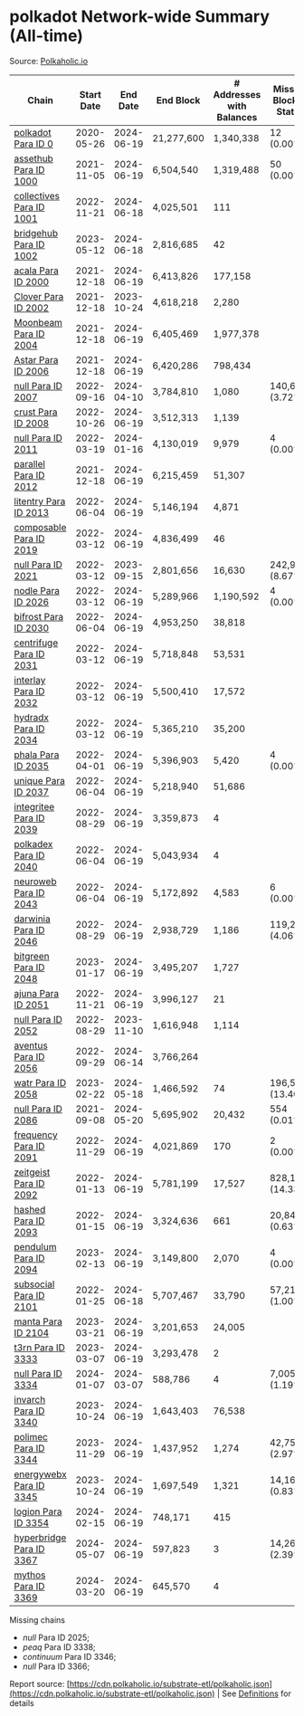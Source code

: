 # polkadot Network-wide Summary (All-time)

Source: [Polkaholic.io](https://polkaholic.io)


| Chain            | Start Date | End Date | End Block | # Addresses with Balances | Missing Blocks / Status |
| ---------------- | ---------- | ---------| --------- | ------------------------- | ----------------------- |
| [polkadot Para ID 0](/polkadot/0-polkadot) | 2020-05-26 | 2024-06-19 | 21,277,600 |  1,340,338 | 12 (0.00%)  |
| [assethub Para ID 1000](/polkadot/1000-assethub) | 2021-11-05 | 2024-06-19 | 6,504,540 |  1,319,488 | 50 (0.00%)  |
| [collectives Para ID 1001](/polkadot/1001-collectives) | 2022-11-21 | 2024-06-18 | 4,025,501 |  111 |    |
| [bridgehub Para ID 1002](/polkadot/1002-bridgehub) | 2023-05-12 | 2024-06-18 | 2,816,685 |  42 |    |
| [acala Para ID 2000](/polkadot/2000-acala) | 2021-12-18 | 2024-06-19 | 6,413,826 |  177,158 |    |
| [Clover Para ID 2002](/polkadot/2002-clover) | 2021-12-18 | 2023-10-24 | 4,618,218 |  2,280 |    |
| [Moonbeam Para ID 2004](/polkadot/2004-moonbeam) | 2021-12-18 | 2024-06-19 | 6,405,469 |  1,977,378 |    |
| [Astar Para ID 2006](/polkadot/2006-astar) | 2021-12-18 | 2024-06-19 | 6,420,286 |  798,434 |    |
| [null Para ID 2007](/polkadot/2007-kapex) | 2022-09-16 | 2024-04-10 | 3,784,810 |  1,080 | 140,668 (3.72%)  |
| [crust Para ID 2008](/polkadot/2008-crust) | 2022-10-26 | 2024-06-19 | 3,512,313 |  1,139 |    |
| [null Para ID 2011](/polkadot/2011-equilibrium) | 2022-03-19 | 2024-01-16 | 4,130,019 |  9,979 | 4 (0.00%)  |
| [parallel Para ID 2012](/polkadot/2012-parallel) | 2021-12-18 | 2024-06-19 | 6,215,459 |  51,307 |    |
| [litentry Para ID 2013](/polkadot/2013-litentry) | 2022-06-04 | 2024-06-19 | 5,146,194 |  4,871 |    |
| [composable Para ID 2019](/polkadot/2019-composable) | 2022-03-12 | 2024-06-19 | 4,836,499 |  46 |    |
| [null Para ID 2021](/polkadot/2021-efinity) | 2022-03-12 | 2023-09-15 | 2,801,656 |  16,630 | 242,949 (8.67%)  |
| [nodle Para ID 2026](/polkadot/2026-nodle) | 2022-03-12 | 2024-06-19 | 5,289,966 |  1,190,592 | 4 (0.00%)  |
| [bifrost Para ID 2030](/polkadot/2030-bifrost) | 2022-06-04 | 2024-06-19 | 4,953,250 |  38,818 |    |
| [centrifuge Para ID 2031](/polkadot/2031-centrifuge) | 2022-03-12 | 2024-06-19 | 5,718,848 |  53,531 |    |
| [interlay Para ID 2032](/polkadot/2032-interlay) | 2022-03-12 | 2024-06-19 | 5,500,410 |  17,572 |    |
| [hydradx Para ID 2034](/polkadot/2034-hydradx) | 2022-03-12 | 2024-06-19 | 5,365,210 |  35,200 |    |
| [phala Para ID 2035](/polkadot/2035-phala) | 2022-04-01 | 2024-06-19 | 5,396,903 |  5,420 | 4 (0.00%)  |
| [unique Para ID 2037](/polkadot/2037-unique) | 2022-06-04 | 2024-06-19 | 5,218,940 |  51,686 |    |
| [integritee Para ID 2039](/polkadot/2039-integritee) | 2022-08-29 | 2024-06-19 | 3,359,873 |  4 |    |
| [polkadex Para ID 2040](/polkadot/2040-polkadex) | 2022-06-04 | 2024-06-19 | 5,043,934 |  4 |    |
| [neuroweb Para ID 2043](/polkadot/2043-neuroweb) | 2022-06-04 | 2024-06-19 | 5,172,892 |  4,583 | 6 (0.00%)  |
| [darwinia Para ID 2046](/polkadot/2046-darwinia) | 2022-08-29 | 2024-06-19 | 2,938,729 |  1,186 | 119,220 (4.06%)  |
| [bitgreen Para ID 2048](/polkadot/2048-bitgreen) | 2023-01-17 | 2024-06-19 | 3,495,207 |  1,727 |    |
| [ajuna Para ID 2051](/polkadot/2051-ajuna) | 2022-11-21 | 2024-06-19 | 3,996,127 |  21 |    |
| [null Para ID 2052](/polkadot/2052-polkadot-parathread-2052) | 2022-08-29 | 2023-11-10 | 1,616,948 |  1,114 |    |
| [aventus Para ID 2056](/polkadot/2056-aventus) | 2022-09-29 | 2024-06-14 | 3,766,264 |   |    |
| [watr Para ID 2058](/polkadot/2058-watr) | 2023-02-22 | 2024-05-18 | 1,466,592 |  74 | 196,567 (13.40%)  |
| [null Para ID 2086](/polkadot/2086-kilt) | 2021-09-08 | 2024-05-20 | 5,695,902 |  20,432 | 554 (0.01%)  |
| [frequency Para ID 2091](/polkadot/2091-frequency) | 2022-11-29 | 2024-06-19 | 4,021,869 |  170 | 2 (0.00%)  |
| [zeitgeist Para ID 2092](/polkadot/2092-zeitgeist) | 2022-01-13 | 2024-06-19 | 5,781,199 |  17,527 | 828,192 (14.33%)  |
| [hashed Para ID 2093](/polkadot/2093-hashed) | 2022-01-15 | 2024-06-19 | 3,324,636 |  661 | 20,847 (0.63%)  |
| [pendulum Para ID 2094](/polkadot/2094-pendulum) | 2023-02-13 | 2024-06-19 | 3,149,800 |  2,070 | 4 (0.00%)  |
| [subsocial Para ID 2101](/polkadot/2101-subsocial) | 2022-01-25 | 2024-06-18 | 5,707,467 |  33,790 | 57,214 (1.00%)  |
| [manta Para ID 2104](/polkadot/2104-manta) | 2023-03-21 | 2024-06-19 | 3,201,653 |  24,005 |    |
| [t3rn Para ID 3333](/polkadot/3333-t3rn) | 2023-03-07 | 2024-06-19 | 3,293,478 |  2 |    |
| [null Para ID 3334](/polkadot/3334-polkadot-parathread-3334) | 2024-01-07 | 2024-03-07 | 588,786 |  4 | 7,005 (1.19%)  |
| [invarch Para ID 3340](/polkadot/3340-invarch) | 2023-10-24 | 2024-06-19 | 1,643,403 |  76,538 |    |
| [polimec Para ID 3344](/polkadot/3344-polimec) | 2023-11-29 | 2024-06-19 | 1,437,952 |  1,274 | 42,757 (2.97%)  |
| [energywebx Para ID 3345](/polkadot/3345-energywebx) | 2023-10-24 | 2024-06-19 | 1,697,549 |  1,321 | 14,163 (0.83%)  |
| [logion Para ID 3354](/polkadot/3354-logion) | 2024-02-15 | 2024-06-19 | 748,171 |  415 |    |
| [hyperbridge Para ID 3367](/polkadot/3367-hyperbridge) | 2024-05-07 | 2024-06-19 | 597,823 |  3 | 14,262 (2.39%)  |
| [mythos Para ID 3369](/polkadot/3369-mythos) | 2024-03-20 | 2024-06-19 | 645,570 |  4 |    |

Missing chains


* *null* Para ID 2025; 
* *peaq* Para ID 3338; 
* *continuum* Para ID 3346; 
* *null* Para ID 3366; 

Report source: [https://cdn.polkaholic.io/substrate-etl/polkaholic.json](https://cdn.polkaholic.io/substrate-etl/polkaholic.json) | See [Definitions](/DEFINITIONS.md) for details
